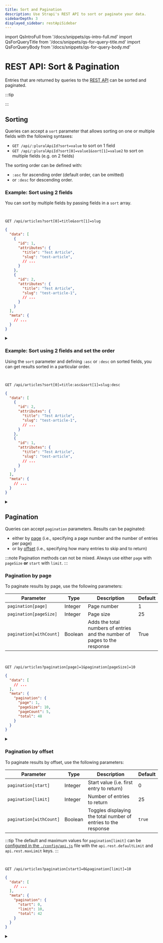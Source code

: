 ```yaml
---
title: Sort and Pagination
description: Use Strapi's REST API to sort or paginate your data.
sidebarDepth: 3
displayed_sidebar: restApiSidebar
---
```


import QsIntroFull from '/docs/snippets/qs-intro-full.md'
import QsForQueryTitle from '/docs/snippets/qs-for-query-title.md'
import QsForQueryBody from '/docs/snippets/qs-for-query-body.md'

# REST API: Sort & Pagination

Entries that are returned by queries to the [REST API](/dev-docs/api/rest) can be sorted and paginated.

:::tip

<QsIntroFull />

:::


## Sorting

Queries can accept a `sort` parameter that allows sorting on one or multiple fields with the following syntaxes:

- `GET /api/:pluralApiId?sort=value` to sort on 1 field
- `GET /api/:pluralApiId?sort[0]=value1&sort[1]=value2` to sort on multiple fields (e.g. on 2 fields)

The sorting order can be defined with:

- `:asc` for ascending order (default order, can be omitted)
- or `:desc` for descending order.

<SideBySideContainer>
<SideBySideColumn>

### Example: Sort using 2 fields

You can sort by multiple fields by passing fields in a `sort` array.

</SideBySideColumn>

<SideBySideColumn>

<br />

<ApiCall>
<Request title="Example request: Sort using 2 fields">

`GET /api/articles?sort[0]=title&sort[1]=slug`

</Request>

<Response title="Example response">

```json
{
  "data": [
    {
      "id": 1,
      "attributes": {
        "title": "Test Article",
        "slug": "test-article",
        // ...
      }
    },
    {
      "id": 2,
      "attributes": {
        "title": "Test Article",
        "slug": "test-article-1",
        // ...
      }
    }
  ],
  "meta": {
    // ...
  }
}
```

</Response>
</ApiCall>

<details>
<summary><QsForQueryTitle /></summary>

<QsForQueryBody />

```js
const qs = require('qs');
const query = qs.stringify({
  sort: ['title', 'slug'],
}, {
  encodeValuesOnly: true, // prettify URL
});

await request(`/api/articles?${query}`);
```

</details>

</SideBySideColumn>
</SideBySideContainer>

<SideBySideContainer>
<SideBySideColumn>

### Example: Sort using 2 fields and set the order

Using the `sort` parameter and defining `:asc` or  `:desc` on sorted fields, you can get results sorted in a particular order.

</SideBySideColumn>

<SideBySideColumn>

<br />

<ApiCall>
<Request title="Example request: Sort using 2 fields and set the order">

`GET /api/articles?sort[0]=title:asc&sort[1]=slug:desc`

</Request>

<Response title="Example response">

```json
{
  "data": [
    {
      "id": 2,
      "attributes": {
        "title": "Test Article",
        "slug": "test-article-1",
        // ...
      }
    },
    {
      "id": 1,
      "attributes": {
        "title": "Test Article",
        "slug": "test-article",
        // ...
      }
    }
  ],
  "meta": {
    // ...
  }
}
```

</Response>

</ApiCall>

<details>
<summary><QsForQueryTitle /></summary>

<QsForQueryBody />

```js
const qs = require('qs');
const query = qs.stringify({
  sort: ['title:asc', 'slug:desc'],
}, {
  encodeValuesOnly: true, // prettify URL
});

await request(`/api/articles?${query}`);
```

</details>

</SideBySideColumn>
</SideBySideContainer>

## Pagination

Queries can accept `pagination` parameters. Results can be paginated:

- either by [page](#pagination-by-page) (i.e., specifying a page number and the number of entries per page)
- or by [offset](#pagination-by-offset) (i.e., specifying how many entries to skip and to return)

:::note
Pagination methods can not be mixed. Always use either `page` with `pageSize` **or** `start` with `limit`.
:::

<SideBySideContainer>
<SideBySideColumn>

### Pagination by page

To paginate results by page, use the following parameters:

| Parameter               | Type    | Description                                                               | Default |
| ----------------------- | ------- | ------------------------------------------------------------------------- | ------- |
| `pagination[page]`      | Integer | Page number                                                               | 1       |
| `pagination[pageSize]`  | Integer | Page size                                                                 | 25      |
| `pagination[withCount]` | Boolean | Adds the total numbers of entries and the number of pages to the response | True    |

</SideBySideColumn>

<SideBySideColumn>
<br />

<ApiCall>
<Request title="Example request: Return only 10 entries on page 1">

`GET /api/articles?pagination[page]=1&pagination[pageSize]=10`

</Request>
<Response title="Example response">

```json
{
  "data": [
    // ...
  ],
  "meta": {
    "pagination": {
      "page": 1,
      "pageSize": 10,
      "pageCount": 5,
      "total": 48
    }
  }
}
```

</Response>
</ApiCall>

<details>
<summary><QsForQueryTitle /></summary>

<QsForQueryBody />

```js
const qs = require('qs');
const query = qs.stringify({
  pagination: {
    page: 1,
    pageSize: 10,
  },
}, {
  encodeValuesOnly: true, // prettify URL
});

await request(`/api/articles?${query}`);
```

</details>

</SideBySideColumn>
</SideBySideContainer>

<SideBySideContainer>
<SideBySideColumn>

### Pagination by offset

To paginate results by offset, use the following parameters:

| Parameter               | Type    | Description                                                    | Default |
| ----------------------- | ------- | -------------------------------------------------------------- | ------- |
| `pagination[start]`     | Integer | Start value (i.e. first entry to return)                      | 0       |
| `pagination[limit]`     | Integer | Number of entries to return                                    | 25      |
| `pagination[withCount]` | Boolean | Toggles displaying the total number of entries to the response | `true`  |

:::tip
The default and maximum values for `pagination[limit]` can be [configured in the `./config/api.js`](/dev-docs/configurations//api) file with the `api.rest.defaultLimit` and `api.rest.maxLimit` keys.
:::

</SideBySideColumn>

<SideBySideColumn>
<br />

<ApiCall>
<Request title="Example request: Return only the first 10 entries using offset">

`GET /api/articles?pagination[start]=0&pagination[limit]=10`

</Request>

<Response title="Example response">

```json
{
  "data": [
    // ...
  ],
  "meta": {
    "pagination": {
      "start": 0,
      "limit": 10,
      "total": 42
    }
  }
}
```

</Response>
</ApiCall>

<details>
<summary><QsForQueryTitle /></summary>

<QsForQueryBody />

```js
const qs = require('qs');
const query = qs.stringify({
  pagination: {
    start: 0,
    limit: 10,
  },
}, {
  encodeValuesOnly: true, // prettify URL
});

await request(`/api/articles?${query}`);
```

</details>

</SideBySideColumn>
</SideBySideContainer>
